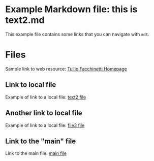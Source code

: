 # Example Markdown file: this is text2.md

This example file contains some links that you can navigate with `mdt`.

# Files

Sample link to web resource: [Tullio Facchinetti Homepage](https://robot.unipv.it/toolleeo)

## Link to local file

Example of link to a local file: [text2 file](text2.md)

## Another link to local file

Example of link to a local file: [file3 file](text3.md)

## Link to the "main" file

Link to the main file: [main file](text.md)

